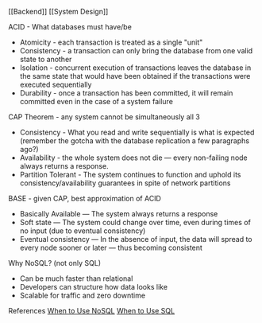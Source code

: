 [[Backend]] [[System Design]]

ACID - What databases must have/be
- Atomicity - each transaction is treated as a single "unit"
- Consistency - a transaction can only bring the database from one valid state to another
- Isolation - concurrent execution of transactions leaves the database in the same state that would have been obtained if the transactions were executed sequentially
- Durability - once a transaction has been committed, it will remain committed even in the case of a system failure

CAP Theorem - any system cannot be simultaneously all 3
- Consistency - What you read and write sequentially is what is expected (remember the gotcha with the database replication a few paragraphs ago?)
- Availability - the whole system does not die — every non-failing node always returns a response.
- Partition Tolerant - The system continues to function and uphold its consistency/availability guarantees in spite of network partitions

BASE - given CAP, best approximation of ACID
- Basically Available — The system always returns a response
- Soft state — The system could change over time, even during times of no input (due to eventual consistency)
- Eventual consistency — In the absence of input, the data will spread to every node sooner or later — thus becoming consistent

Why NoSQL? (not only SQL)
- Can be much faster than relational
- Developers can structure how data looks like
- Scalable for traffic and zero downtime


References
[When to Use NoSQL](https://www.mongodb.com/nosql-explained/when-to-use-nosql)
[When to Use SQL](https://www.mongodb.com/compare/mongodb-postgresql)

